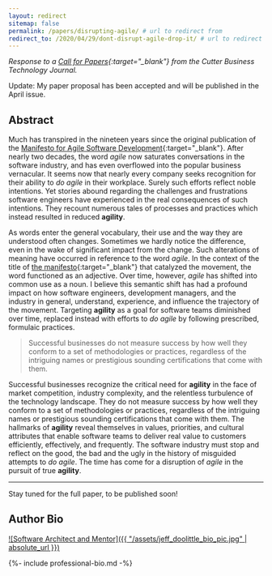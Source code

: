 ```yaml
---
layout: redirect
sitemap: false
permalink: /papers/disrupting-agile/ # url to redirect from
redirect_to: /2020/04/29/dont-disrupt-agile-drop-it/ # url to redirect to
---
```


*Response to a [Call for Papers](https://www.cutter.com/call-papers#disruptagile){:target="_blank"} from the Cutter Business Technology Journal.*

Update: My paper proposal has been accepted and will be published in the April issue.

## Abstract

Much has transpired in the nineteen years since the original publication of the [Manifesto for Agile Software Development](http://agilemanifesto.org/){:target="_blank"}. After nearly two decades, the word *agile* now saturates conversations in the software industry, and has even overflowed into the popular business vernacular. It seems now that nearly every company seeks recognition for their ability to *do agile* in their workplace. Surely such efforts reflect noble intentions. Yet stories abound regarding the challenges and frustrations software engineers have experienced in the real consequences of such intentions. They recount numerous tales of processes and practices which instead resulted in reduced **agility**.

As words enter the general vocabulary, their use and the way they are understood often changes. Sometimes we hardly notice the difference, even in the wake of significant impact from the change. Such alterations of meaning have occurred in reference to the word *agile*. In the context of the title of [the manifesto](http://agilemanifesto.org/){:target="_blank"} that catalyzed the movement, the word functioned as an adjective.  Over time, however, *agile* has shifted into common use as a noun. I believe this semantic shift has had a profound impact on how software engineers, development managers, and the industry in general, understand, experience, and influence the trajectory of the movement. Targeting **agility** as a goal for software teams diminished over time, replaced instead with efforts to *do agile* by following prescribed, formulaic practices.

> Successful businesses do not measure success by how well they conform to a set of methodologies or practices, regardless of the intriguing names or prestigious sounding certifications that come with them.

Successful businesses recognize the critical need for **agility** in the face of market competition, industry complexity, and the relentless turbulence of the technology landscape. They do not measure success by how well they conform to a set of methodologies or practices, regardless of the intriguing names or prestigious sounding certifications that come with them. The hallmarks of **agility** reveal themselves in values, priorities, and cultural attributes that enable software teams to deliver real value to customers efficiently, effectively, and frequently. The software industry must stop and reflect on the good, the bad and the ugly in the history of misguided attempts to *do agile*. The time has come for a disruption of *agile* in the pursuit of true **agility**.

---

Stay tuned for the full paper, to be published soon!

<!-- <br />
The remainder of the paper will encourage the industry to refocus on what attributes actually enable **agility**.

What really matters for attaining **agility**:
* Satisfied Customers
  * Requiring:
    * Excellent Listening and Interviewing Skills
    * Emotional Intelligence
    * Embracing Changing Requirements
    * ...
* Empowered Stakeholders
  * Requiring:
    * Leadership
    * Commitment
    * Accountability
    * Experience
    * Conway & Parkinson
    * Epistemic Humility
    * ...
* Continuous Improvement
  * Requiring:
    * Relentless commitment to quality
    * Waste Elimination
    * Measurement (how can you improve what you don't measure? **real** metrics only, not vanity metrics or the appearance of measurement)
    * Optimal Constraints
    * Innovation and Creativity
    * Technical Empathy
    * ...



> "We hope that our work together as the Agile Alliance helps others in our profession to think..." <br/>
>  -- Jim Highsmith, [History: The Agile Manifesto](http://agilemanifesto.org/history.html){:target="_blank"}

Let's make that hope a reality, disrupting *agile* by reclaiming true **agility**. -->

## Author Bio

[![Software Architect and Mentor]({{ "/assets/jeff_doolittle_bio_pic.jpg" | absolute_url }})](/assets/jeff_doolittle_bio_pic.jpg)

{%- include professional-bio.md -%}
<!-- 

## From the call for papers

* What made agile disruptive?
* What conditions allowed the ideas to be disruptive?
* Is agile now ready for disrupting? If so, why and what would it look like?
* What if the very characteristics that made agile successful are no longer enough? 
* Have the underlying assumptions about team size and organization, decision-making authority, product arrangement, and customer involvement run their course?
* Proponents say others "are not doing it right"
* Premise: disruption is needed to keep agile alive and relevant
* What factors are contributing to the ineffectiveness of agile?
* What is needed for agile to operate and deliver results in non-ideal contexts?
* Are the underlying assumptions about team size and organization sound?
* Where should decision-making authority lay?
* Have product arrangement and customer involvement run their course?
* What can be changed to keep all that works well in agile while freeing agile to also work in unanticipated situations?
* How can disruptive agile improve customer delight?
* What’s changed in the past two decades that agile can now leverage?
* Are there any current, albeit less popular, agile ideas that should be brought into the spotlight?

## Notes

Problems

Planning Phobia
Big Design Phobia
Emotion over Reason
Squelching Ideas
Assuming there is one single "Right Way"
The Bogeyman of "Waterfall"
Outsourcing Thinking

Ceremonies + Practices ⇏ Agility 
Kanban
Scrum
Stand ups
Sprints
Story Boards and Points

Principles + Priorities ⇒ Agility 


[Scott]
Iterative: Means that you do things in reasonable chunks of work that repeat on a basic rhythm.
Incremental: Means that you can come back to a piece you worked on before and extend it.
Empiracle: Means that your decisions for zigs and zags are based on data from your plan, resources, and progress.

You have a Project Plan, you identify dependencies and then work along the critical path to build things in order of dependency.
Agile uses a "user-story" approach and almost guarantees both functional decomposition and maximum-rework. This is so bad that it's (almost) a truism.  That's bad.  But the actual problem is not Agile. The problem is the use of requirements (user-stories) to drive the process. More accurately it's the lack of having a plan while giving the appearance of having a plan.
The use of user-stories makes injecting any architecture and planning very difficult. Using Agile the way that it's often portrayed may well have it's roots more in prototyping.  Regardless, it's among the worst way to plan and execute a software project.  But the problem is not the Iterative, Incremental, and Empirical parts of Agile.  These aspects are required to successfully do thin slices and The Method more generally!
[/Scott]


Basecamp
Shape Up
https://basecamp.com/shapeup


https://devops.com/dont-do-agile-and-devops-by-the-book/




## Appendices

### Excerpts from [History: The Agile Manifesto](http://agilemanifesto.org/history.html){:target="_blank"}

- "get all the lightweight method leaders in one room"
- "organizational anarchists"
- "organizational models based on people, collaboration, and building the types of organizational communities in which we would want to work."
- "values and culture"
- avoiding "process for process’ sake"
- "The Agile movement is not anti-methodology, in fact, many of us want to restore credibility to the word methodology. We want to restore a balance. We embrace modeling, but not in order to file some diagram in a dusty corporate repository. We embrace documentation, but not hundreds of pages of never-maintained and rarely-used tomes. We plan, but recognize the limits of planning in a turbulent environment."

- "We hope that our work together as the Agile Alliance helps others in our profession to think about software development, methodologies, and organizations, in new– more agile – ways. If so, we’ve accomplished our goals." -->
